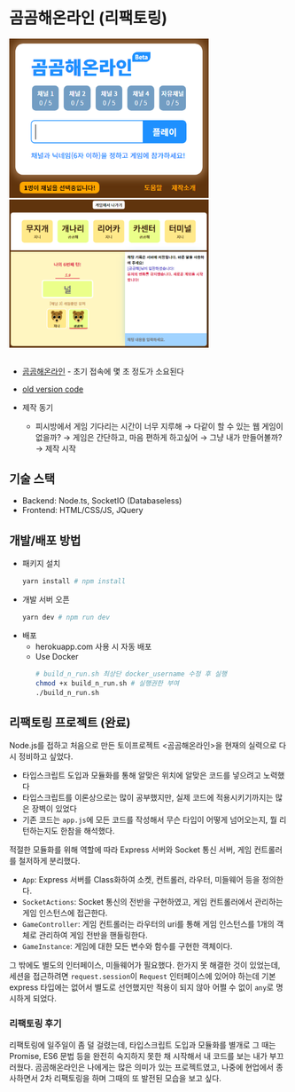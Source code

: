 # 곰곰해온라인 (리팩토링)

<img src="preview.png" alt="곰곰해온라인1" width="360" />
<img src="preview2.png" alt="곰곰해온라인2" width="360" style="margin-bottom: 15px" />

- [곰곰해온라인](https://bearchain.herokuapp.com) - 초기 접속에 몇 초 정도가 소요된다
- [old version code](https://github.com/zinirun/gom-gom-hae-online/tree/e2329cc9e15a5a2b55878fca3d795799b7caff84/old-version)

- 제작 동기
  - 피시방에서 게임 기다리는 시간이 너무 지루해 → 다같이 할 수 있는 웹 게임이 없을까? → 게임은 간단하고, 마음 편하게 하고싶어 → 그냥 내가 만들어볼까? → 제작 시작

## 기술 스택

- Backend: Node.ts, SocketIO (Databaseless)
- Frontend: HTML/CSS/JS, JQuery

## 개발/배포 방법

- 패키지 설치
  ```bash
  yarn install # npm install
  ```
- 개발 서버 오픈
  ```bash
  yarn dev # npm run dev
  ```
- 배포
  - herokuapp.com 사용 시 자동 배포
  - Use Docker
    ```bash
    # build_n_run.sh 최상단 docker_username 수정 후 실행
    chmod +x build_n_run.sh # 실행권한 부여
    ./build_n_run.sh
    ```

## 리팩토링 프로젝트 (완료)

Node.js를 접하고 처음으로 만든 토이프로젝트 <곰곰해온라인>을 현재의 실력으로 다시 정비하고 싶었다.


- 타입스크립트 도입과 모듈화를 통해 알맞은 위치에 알맞은 코드를 넣으려고 노력했다
- 타입스크립트를 이론상으로는 많이 공부했지만, 실제 코드에 적용시키기까지는 많은 장벽이 있었다
- 기존 코드는 `app.js`에 모든 코드를 작성해서 무슨 타입이 어떻게 넘어오는지, 뭘 리턴하는지도 한참을 해석했다.


적절한 모듈화를 위해 역할에 따라 Express 서버와 Socket 통신 서버, 게임 컨트롤러를 철저하게 분리했다. 


- `App`: Express 서버를 Class화하여 소켓, 컨트롤러, 라우터, 미들웨어 등을 정의한다.
- `SocketActions`: Socket 통신의 전반을 구현하였고, 게임 컨트롤러에서 관리하는 게임 인스턴스에 접근한다.
- `GameController`: 게임 컨트롤러는 라우터의 uri를 통해 게임 인스턴스를 1개의 객체로 관리하여 게임 전반을 핸들링한다.
- `GameInstance`: 게임에 대한 모든 변수와 함수를 구현한 객체이다.


그 밖에도 별도의 인터페이스, 미들웨어가 필요했다. 한가지 못 해결한 것이 있었는데, 세션을 접근하려면 `request.session`이 `Request` 인터페이스에 있어야 하는데 기본 express 타입에는 없어서 별도로 선언했지만 적용이 되지 않아 어쩔 수 없이 `any`로 명시하게 되었다.


### 리팩토링 후기
리팩토링에 일주일이 좀 덜 걸렸는데, 타입스크립트 도입과 모듈화를 별개로 그 때는 Promise, ES6 문법 등을 완전히 숙지하지 못한 채 시작해서 내 코드를 보는 내가 부끄러웠다. 곰곰해온라인은 나에게는 많은 의미가 있는 프로젝트였고, 나중에 현업에서 종사하면서 2차 리팩토링을 하며 그때의 또 발전된 모습을 보고 싶다.